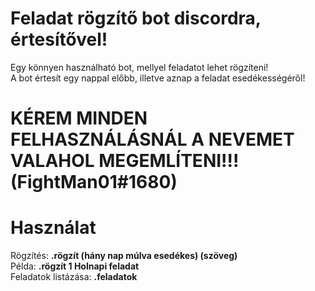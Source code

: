 # Feladat rögzítő bot discordra, értesítővel!
Egy könnyen használható bot, mellyel feladatot lehet rögzíteni! <br>
A bot értesít egy nappal előbb, illetve aznap a feladat esedékességéről!

# KÉREM MINDEN FELHASZNÁLÁSNÁL A NEVEMET VALAHOL MEGEMLÍTENI!!! (FightMan01#1680)

# Használat 
Rögzítés: **.rögzít (hány nap múlva esedékes) (szöveg)** <br>
Példa: **.rögzít 1 Holnapi feladat** <br>
Feladatok listázása: **.feladatok** <br>

